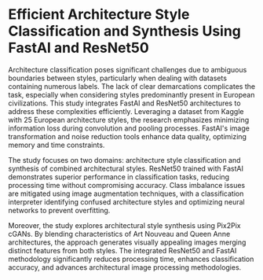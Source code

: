 # Efficient Architecture Style Classification and Synthesis Using FastAI and ResNet50

Architecture classification poses significant challenges due to ambiguous boundaries between styles, particularly when dealing with datasets containing numerous labels. The lack of clear demarcations complicates the task, especially when considering styles predominantly present in European civilizations. This study integrates FastAI and ResNet50 architectures to address these complexities efficiently. Leveraging a dataset from Kaggle with 25 European architecture styles, the research emphasizes minimizing information loss during convolution and pooling processes. FastAI's image transformation and noise reduction tools enhance data quality, optimizing memory and time constraints.

The study focuses on two domains: architecture style classification and synthesis of combined architectural styles. ResNet50 trained with FastAI demonstrates superior performance in classification tasks, reducing processing time without compromising accuracy. Class imbalance issues are mitigated using image augmentation techniques, with a classification interpreter identifying confused architecture styles and optimizing neural networks to prevent overfitting.

Moreover, the study explores architectural style synthesis using Pix2Pix cGANs. By blending characteristics of Art Nouveau and Queen Anne architectures, the approach generates visually appealing images merging distinct features from both styles. The integrated ResNet50 and FastAI methodology significantly reduces processing time, enhances classification accuracy, and advances architectural image processing methodologies.
